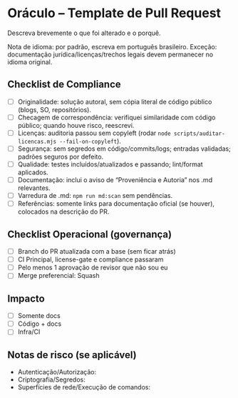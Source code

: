 # Oráculo – Template de Pull Request

Descreva brevemente o que foi alterado e o porquê.

Nota de idioma: por padrão, escreva em português brasileiro. Exceção: documentação jurídica/licenças/trechos legais devem permanecer no idioma original.

## Checklist de Compliance

- [ ] Originalidade: solução autoral, sem cópia literal de código público (blogs, SO, repositórios).
- [ ] Checagem de correspondência: verifiquei similaridade com código público; quando houve risco, reescrevi.
- [ ] Licenças: auditoria passou sem copyleft (rodar `node scripts/auditar-licencas.mjs --fail-on-copyleft`).
- [ ] Segurança: sem segredos em código/commits/logs; entradas validadas; padrões seguros por defeito.
- [ ] Qualidade: testes incluídos/atualizados e passando; lint/format aplicados.
- [ ] Documentação: inclui o aviso de “Proveniência e Autoria” nos .md relevantes.
- [ ] Varredura de .md: `npm run md:scan` sem pendências.
- [ ] Referências: somente links para documentação oficial (se houver), colocados na descrição do PR.

## Checklist Operacional (governança)

- [ ] Branch do PR atualizada com a base (sem ficar atrás)
- [ ] CI Principal, license-gate e compliance passaram
- [ ] Pelo menos 1 aprovação de revisor que não sou eu
- [ ] Merge preferencial: Squash

## Impacto

- [ ] Somente docs
- [ ] Código + docs
- [ ] Infra/CI

## Notas de risco (se aplicável)

- Autenticação/Autorização:
- Criptografia/Segredos:
- Superfícies de rede/Execução de comandos:
